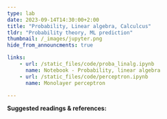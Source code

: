 ```yaml
---
type: lab
date: 2023-09-14T14:30:00+2:00
title: "Probability, Linear algebra, Calculcus"
tldr: "Probability theory, ML prediction"
thumbnail: /_images/jupyter.png
hide_from_announcments: true

links: 
    - url: /static_files/code/proba_linalg.ipynb
      name: Notebook - Probability, linear algebra
    - url: /static_files/code/perceptron.ipynb
      name: Monolayer perceptron

---
```

**Suggested readings & references:**
